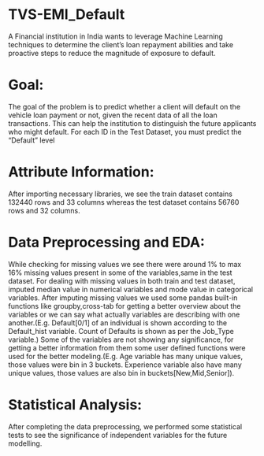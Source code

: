 # TVS-EMI_Default

A Financial institution in India wants to leverage Machine Learning techniques to determine the client’s loan repayment abilities and take proactive steps to reduce the magnitude of exposure to default.

# Goal: 
The goal of the problem is to predict whether a client will default on the vehicle loan payment or not, given the recent data of all the loan transactions. This can help the institution to distinguish the future applicants who might default. For each ID in the Test Dataset, you must predict the “Default” level

# Attribute Information:
After importing necessary libraries, we see the train dataset contains 132440 rows and 33 columns whereas the test dataset contains 56760 rows and 32 columns.

# Data Preprocessing and EDA:
While checking for missing values we see there were around 1% to max 16% missing values present in some of the variables,same in the test dataset.
For dealing with missing values in both train and test dataset, imputed median value in numerical variables and mode value in categorical variables.
After imputing missing values we used some pandas built-in functions like groupby,cross-tab for getting a better overview about the variables or we can say what actually variables are describing with one another.(E.g. Default[0/1] of an individual is shown according to the Default_hist variable. Count of Defaults is shown as per the Job_Type variable.)
Some of the variables are not showing any significance, for getting a better information from them some user defined functions were used for the better modeling.(E.g. Age variable has many unique values, those values were bin in 3 buckets. Experience variable also have many unique values, those values are also bin in buckets[New,Mid,Senior]).

# Statistical Analysis:
After completing the data preprocessing, we performed some statistical tests to see the significance of independent variables for the future modelling.


